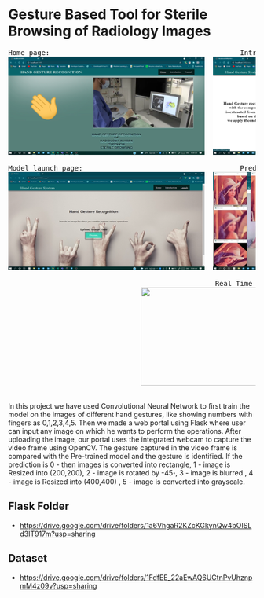 # Gesture Based Tool for Sterile Browsing of Radiology Images

<pre>
Home page:                                              Introduction page:
<img src="https://github.com/AnuragSomani1611/IMAGES/blob/main/Screenshot%20(335).png"  width="400" height="200" />  <img src="https://github.com/AnuragSomani1611/IMAGES/blob/main/Screenshot%20(336).png" width="400" height="200" />

Model launch page:                                      Predicting results using Random Image:
<img src="https://github.com/AnuragSomani1611/IMAGES/blob/main/Screenshot%20(337).png" width="400" height="200" />  <img src="https://github.com/AnuragSomani1611/IMAGES/blob/main/photo_2021-07-31_12-14-32.jpg" width="400" height="200" />

                                                  Real Time Example:
                                <img src="https://ars.els-cdn.com/content/image/1-s2.0-S1067502708000297-gr1.jpg" width="400" height="200" />

</pre>
In this project we have used Convolutional Neural Network to first train the model on the images of different hand gestures, like showing numbers with fingers as 0,1,2,3,4,5. Then we made a web portal using Flask where user can input any image on which he wants to perform the operations. After uploading the image, our portal uses the integrated webcam to capture the video frame using OpenCV. The gesture captured in the video frame is compared with the Pre-trained model and the gesture is identified. If the prediction is 0 - then images is converted into rectangle, 1 - image is Resized into (200,200), 2 - image is rotated by -45॰, 3 - image is blurred , 4 - image is Resized into (400,400) , 5 - image is converted into grayscale.

## Flask Folder
- https://drive.google.com/drive/folders/1a6VhgaR2KZcKGkynQw4bOISLd3IT917m?usp=sharing

## Dataset
- https://drive.google.com/drive/folders/1FdfEE_22aEwAQ6UCtnPvUhznpmM4z09v?usp=sharing





